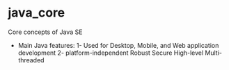 # java_core

Core concepts of Java SE

- Main Java features:
    1- Used for Desktop, Mobile, and Web application development
    2- platform-independent
    Robust
    Secure
    High-level
    Multi-threaded


